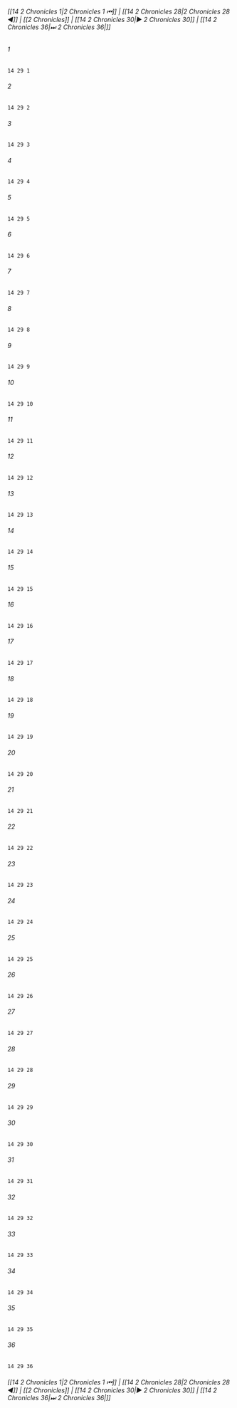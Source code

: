 
###### [[14 2 Chronicles 1|2 Chronicles 1 ⏮]] | [[14 2 Chronicles 28|2 Chronicles 28 ◀]] | [[2 Chronicles]] | [[14 2 Chronicles 30|▶ 2 Chronicles 30]] | [[14 2 Chronicles 36|⏭ 2 Chronicles 36|]]

###### 1
``` verse
14 29 1 
```
###### 2
``` verse
14 29 2 
```
###### 3
``` verse
14 29 3 
```
###### 4
``` verse
14 29 4 
```
###### 5
``` verse
14 29 5 
```
###### 6
``` verse
14 29 6 
```
###### 7
``` verse
14 29 7 
```
###### 8
``` verse
14 29 8 
```
###### 9
``` verse
14 29 9 
```
###### 10
``` verse
14 29 10 
```
###### 11
``` verse
14 29 11 
```
###### 12
``` verse
14 29 12 
```
###### 13
``` verse
14 29 13 
```
###### 14
``` verse
14 29 14 
```
###### 15
``` verse
14 29 15 
```
###### 16
``` verse
14 29 16 
```
###### 17
``` verse
14 29 17 
```
###### 18
``` verse
14 29 18 
```
###### 19
``` verse
14 29 19 
```
###### 20
``` verse
14 29 20 
```
###### 21
``` verse
14 29 21 
```
###### 22
``` verse
14 29 22 
```
###### 23
``` verse
14 29 23 
```
###### 24
``` verse
14 29 24 
```
###### 25
``` verse
14 29 25 
```
###### 26
``` verse
14 29 26 
```
###### 27
``` verse
14 29 27 
```
###### 28
``` verse
14 29 28 
```
###### 29
``` verse
14 29 29 
```
###### 30
``` verse
14 29 30 
```
###### 31
``` verse
14 29 31 
```
###### 32
``` verse
14 29 32 
```
###### 33
``` verse
14 29 33 
```
###### 34
``` verse
14 29 34 
```
###### 35
``` verse
14 29 35 
```
###### 36
``` verse
14 29 36 
```

###### [[14 2 Chronicles 1|2 Chronicles 1 ⏮]] | [[14 2 Chronicles 28|2 Chronicles 28 ◀]] | [[2 Chronicles]] | [[14 2 Chronicles 30|▶ 2 Chronicles 30]] | [[14 2 Chronicles 36|⏭ 2 Chronicles 36|]]

